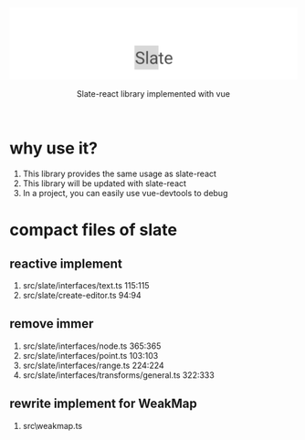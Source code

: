 [<img src="https://raw.githubusercontent.com/ianstormtaylor/slate/main/docs/images/banner.png" />](https://github.com/ianstormtaylor/slate/raw/main/docs/images/banner.png)
<p align="center">
  Slate-react library implemented with vue
</p>
<br/>

# why use it?
1. This library provides the same usage as slate-react
2. This library will be updated with slate-react
3. In a project, you can easily use vue-devtools to debug


# compact files of slate
## reactive implement
  1. src/slate/interfaces/text.ts 115:115
  2. src/slate/create-editor.ts 94:94
## remove immer
  1. src/slate/interfaces/node.ts 365:365
  2. src/slate/interfaces/point.ts 103:103
  3. src/slate/interfaces/range.ts 224:224
  4. src/slate/interfaces/transforms/general.ts 322:333
## rewrite implement for WeakMap
  1. src\weakmap.ts